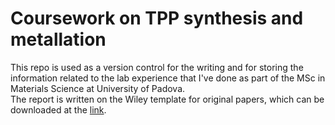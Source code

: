 # Coursework on TPP synthesis and metallation
This repo is used as a version control for the writing and for storing the information related to the lab experience that I've done as part of the MSc in Materials Science at University of Padova. <br />
The report is written on the Wiley template for original papers, which can be downloaded at the [link](https://authorservices.wiley.com/author-resources/book-authors/prepare-your-manuscript/wiley-latex-template.html).